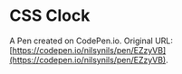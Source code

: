 # CSS Clock

A Pen created on CodePen.io. Original URL: [https://codepen.io/nilsynils/pen/EZzyVB](https://codepen.io/nilsynils/pen/EZzyVB).

